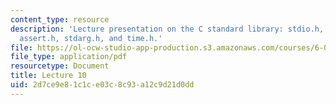 ```yaml
---
content_type: resource
description: 'Lecture presentation on the C standard library: stdio.h, ctype.h, stdlib.h,
  assert.h, stdarg.h, and time.h.'
file: https://ol-ocw-studio-app-production.s3.amazonaws.com/courses/6-087-practical-programming-in-c-january-iap-2010/2d7ce9e81c1ce03c8c93a12c9d21d0dd_MIT6_087IAP10_lec10.pdf
file_type: application/pdf
resourcetype: Document
title: Lecture 10
uid: 2d7ce9e8-1c1c-e03c-8c93-a12c9d21d0dd
---
```

